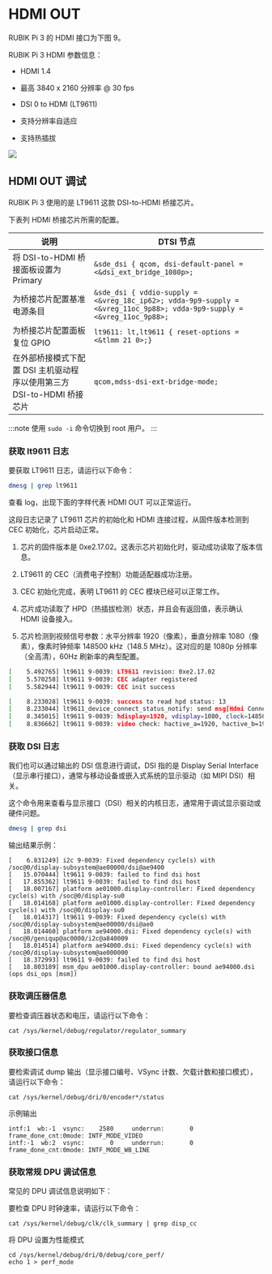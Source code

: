 # HDMI OUT

RUBIK Pi 3 的 HDMI 接口为下图 9。

RUBIK Pi 3 HDMI 参数信息：

* HDMI 1.4

* 最高 3840 x 2160 分辨率 @ 30 fps

* DSI 0 to HDMI (LT9611)

* 支持分辨率自适应

* 支持热插拔

![](../images/image-140.jpg)

## HDMI OUT 调试

RUBIK Pi 3 使用的是 LT9611 这款 DSI-to-HDMI 桥接芯片。

下表列 HDMI 桥接芯片所需的配置。

| 说明                                             | DTSI 节点                                                                                                                                             |
|--------------------------------------------------|------------------------------------------------------------------------------------------------------------------------------------------------------|
| 将 DSI-to-HDMI 桥接面板设置为 Primary             | `&sde_dsi { qcom, dsi-default-panel = <&dsi_ext_bridge_1080p>;`                                                                                   |
| 为桥接芯片配置基准电源条目                       | `&sde_dsi { vddio-supply = <&vreg_18c_ip62>; vdda-9p9-supply = <&vreg_11oc_9p88>; vdda-9p9-supply = <&vreg_11oc_9p88>;`                          |
| 为桥接芯片配置面板复位 GPIO                     | `lt9611: lt,lt9611 { reset-options = <&tlmm 21 0>;}`                                                                                               |
| 在外部桥接模式下配置 DSI 主机驱动程序以使用第三方 DSI-to-HDMI 桥接芯片 | `qcom,mdss-dsi-ext-bridge-mode;`                                                                                                                   |

:::note
使用 `sudo -i` 命令切换到 root 用户。
:::

### 获取 lt9611 日志

要获取 LT9611 日志，请运行以下命令：

```bash
dmesg | grep lt9611
```

查看 log，出现下面的字样代表 HDMI OUT 可以正常运行。

这段日志记录了 LT9611 芯片的初始化和 HDMI 连接过程，从固件版本检测到 CEC 初始化，芯片启动正常。

1. 芯片的固件版本是 0xe2.17.02。这表示芯片初始化时，驱动成功读取了版本信息。

2. LT9611 的 CEC（消费电子控制）功能适配器成功注册。

3. CEC 初始化完成，表明 LT9611 的 CEC 模块已经可以正常工作。

4. 芯片成功读取了 HPD（热插拔检测）状态，并且会有返回值，表示确认 HDMI 设备接入。

5. 芯片检测到视频信号参数：水平分辨率 1920（像素），垂直分辨率 1080（像素），像素时钟频率 148500 kHz（148.5 MHz）。这对应的是 1080p 分辨率（全高清），60Hz 刷新率的典型配置。

```bash
[    5.492765] lt9611 9-0039: LT9611 revision: 0xe2.17.02
[    5.570258] lt9611 9-0039: CEC adapter registered
[    5.582944] lt9611 9-0039: CEC init success

[    8.233028] lt9611 9-0039: success to read hpd status: 13
[    8.233044] lt9611_device_connect_status_notify: send msg[Hdmi Connection] ret[32]
[    8.345015] lt9611 9-0039: hdisplay=1920, vdisplay=1080, clock=148500 
[    8.836662] lt9611 9-0039: video check: hactive_a=1920, hactive_b=1920, vactive=1080, v_total=1125, h_total_sysclk=401, mipi_video_format=170
```

### 获取 DSI 日志

我们也可以通过输出的 DSI 信息进行调试，DSI 指的是 Display Serial Interface（显示串行接口），通常与移动设备或嵌入式系统的显示驱动（如 MIPI DSI）相关。

这个命令用来查看与显示接口（DSI）相关的内核日志，通常用于调试显示驱动或硬件问题。

```bash
dmesg | grep dsi
```

输出结果示例：

```shell
[    6.831249] i2c 9-0039: Fixed dependency cycle(s) with /soc@0/display-subsystem@ae00000/dsi@ae9400
[   15.070444] lt9611 9-0039: failed to find dsi host
[   17.855362] lt9611 9-0039: failed to find dsi host
[   18.007167] platform ae01000.display-controller: Fixed dependency cycle(s) with /soc@0/display-su0
[   18.014168] platform ae01000.display-controller: Fixed dependency cycle(s) with /soc@0/display-su0
[   18.014317] lt9611 9-0039: Fixed dependency cycle(s) with /soc@0/display-subsystem@ae00000/dsi@ae0
[   18.014460] platform ae94000.dsi: Fixed dependency cycle(s) with /soc@0/geniqup@ac0000/i2c@a840009
[   18.014514] platform ae94000.dsi: Fixed dependency cycle(s) with /soc@0/display-subsystem@ae000000
[   18.372993] lt9611 9-0039: failed to find dsi host
[   18.803189] msm_dpu ae01000.display-controller: bound ae94000.dsi (ops dsi_ops [msm])
```

### 获取调压器信息

要检查调压器状态和电压，请运行以下命令：

```shell
cat /sys/kernel/debug/regulator/regulator_summary
```

### 获取接口信息

要检索调试 dump 输出（显示接口编号、VSync 计数、欠载计数和接口模式），请运行以下命令：

```shell
cat /sys/kernel/debug/dri/0/encoder*/status
```

示例输出

```shell
intf:1  wb:-1  vsync:    2580     underrun:       0    frame_done_cnt:0mode: INTF_MODE_VIDEO
intf:-1  wb:2  vsync:       0     underrun:       0    frame_done_cnt:0mode: INTF_MODE_WB_LINE
```

### 获取常规 DPU 调试信息

常见的 DPU 调试信息说明如下：

要检查 DPU 时钟速率，请运行以下命令：

```shell
cat /sys/kernel/debug/clk/clk_summary | grep disp_cc
```

将 DPU 设置为性能模式

```shell
cd /sys/kernel/debug/dri/0/debug/core_perf/
echo 1 > perf_mode
```
